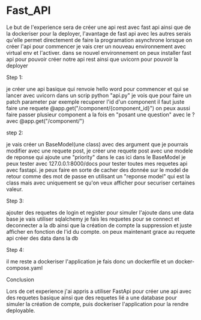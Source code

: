 # Fast_API
Le but de l'experience sera de créer une api rest avec fast api ainsi que de la dockeriser pour la deployer, 
l'avantage de fast api avec les autres serais qu'elle permet directement de faire la programation asynchrone lorsque on créer l'api
pour commencer je vais crer un nouveau environnement avec virtual env et l'activer.
dans se nouvel environnement on peux installer fast api pour pouvoir créer notre api rest ainsi que uvicorn pour pouvoir la deployer

Step 1:

je créer une api basique qui renvoie hello word pour commencer et qui se lancer avec uvicorn dans un scrip python "api.py"
je vois que pour faire un patch parameter par exemple recuperer l'id d'un component il faut juste faire une requete @app.get("/component/{component_id}")
on peux aussi faire passer plusieur component a la fois en "posant une question" avec le ? avec @app.get("/component/")

step 2:

je vais créer un BaseModel(une class) avec des argument que je pourrais modifier avec une requete post,
je créer une requete post avec une modele de reponse qui ajoute une "priority" dans le cas ici dans le BaseModel
je peux tester avec 127.0.0.1:8000/docs pour tester toutes mes requetes api avec fastapi.
je peux faire en sorte de cacher des donnée sur le model de retour comme des mot de passe en utilisant un "reponse model" qui est la class mais avec uniquement se qu'on veux afficher pour securiser certaines valeur.

Step 3:

ajouter des requetes de login et register pour simuler l'ajoute dans une data base je vais utiliser sqlalchemy
je fais les requetes pour se connect et deconnecter a la db ainsi que la création de compte la suppression et juste afficher en fonction de l'id du compte.
on peux maintenant grace au requete api créer des data dans la db


Step 4:

il me reste a dockeriser l'application je fais donc un dockerfile et un docker-compose.yaml

Conclusion

Lors de cet experience j'ai appris a utiliser FastApi pour créer une api avec des requetes basique ainsi que des requetes lié a une database pour simuler la création de compte, puis dockeriser l'application pour la rendre deployable.
